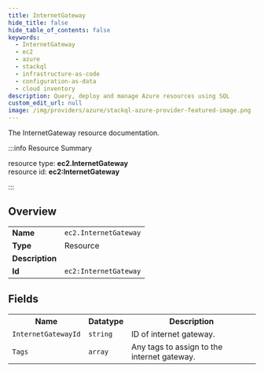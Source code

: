 ```yaml
---
title: InternetGateway
hide_title: false
hide_table_of_contents: false
keywords:
  - InternetGateway
  - ec2
  - azure
  - stackql
  - infrastructure-as-code
  - configuration-as-data
  - cloud inventory
description: Query, deploy and manage Azure resources using SQL
custom_edit_url: null
image: /img/providers/azure/stackql-azure-provider-featured-image.png
---
```

The InternetGateway resource documentation.

:::info Resource Summary

<div class="row">
<div class="providerDocColumn">
<span>resource type:&nbsp;<b>ec2.InternetGateway</b></span><br />
<span>resource id:&nbsp;<b>ec2:InternetGateway</b></span><br />
</div>
</div>

:::

## Overview
<table><tbody>
<tr><td><b>Name</b></td><td><code>ec2.InternetGateway</code></td></tr>
<tr><td><b>Type</b></td><td>Resource</td></tr>
<tr><td><b>Description</b></td><td></td></tr>
<tr><td><b>Id</b></td><td><code>ec2:InternetGateway</code></td></tr>
</tbody></table>

## Fields
<table><tbody>
<tr><th>Name</th><th>Datatype</th><th>Description</th></tr>
<tr><td><code>InternetGatewayId</code></td><td><code>string</code></td><td>ID of internet gateway.</td></tr><tr><td><code>Tags</code></td><td><code>array</code></td><td>Any tags to assign to the internet gateway.</td></tr>
</tbody></table>